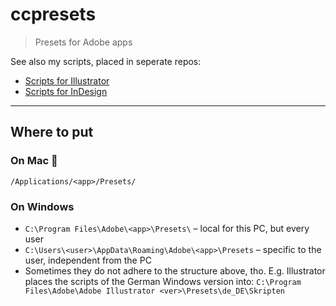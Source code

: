 # ccpresets
> Presets for Adobe apps

See also my scripts, placed in seperate repos:
- [Scripts for Illustrator](https://github.com/runxel/illustrator-scripts)
- [Scripts for InDesign](https://github.com/runxel/indesign-scripts)

---

## Where to put

### On Mac 🍎
`/Applications/<app>/Presets/`

### On Windows
- `C:\Program Files\Adobe\<app>\Presets\` – local for this PC, but every user  
- `C:\Users\<user>\AppData\Roaming\Adobe\<app>\Presets` – specific to the user, independent from the PC
- Sometimes they do not adhere to the structure above, tho. E.g. Illustrator places the scripts of the German Windows version into: `C:\Program Files\Adobe\Adobe Illustrator <ver>\Presets\de_DE\Skripten`
